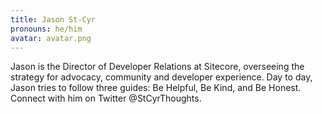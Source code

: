 ```yaml
---
title: Jason St-Cyr
pronouns: he/him
avatar: avatar.png
---
```


Jason is the Director of Developer Relations at Sitecore, overseeing the strategy for advocacy, community and developer experience. Day to day, Jason tries to follow three guides: Be Helpful, Be Kind, and Be Honest. Connect with him on Twitter @StCyrThoughts.
